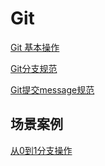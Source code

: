 # Git

[Git 基本操作](./Git基本操作.md)

[Git分支规范](./Git分支规范.md)

[Git提交message规范](./Git提交message规范.md)

## 场景案例

[从0到1分支操作](./从0到1分支操作.md)
